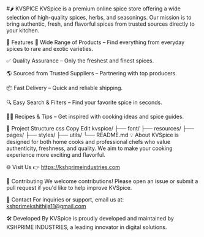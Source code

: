 #🌶️ KVSPICE
KVSpice is a premium online spice store offering a wide selection of high-quality spices, herbs, and seasonings. Our mission is to bring authentic, fresh, and flavorful spices from trusted sources directly to your kitchen.

🚀 Features
🛒 Wide Range of Products – Find everything from everyday spices to rare and exotic varieties.

✅ Quality Assurance – Only the freshest and finest spices.

🌎 Sourced from Trusted Suppliers – Partnering with top producers.

📦 Fast Delivery – Quick and reliable shipping.

🔍 Easy Search & Filters – Find your favorite spice in seconds.

👩‍🍳 Recipes & Tips – Get inspired with cooking ideas and spice guides.

📂 Project Structure
css
Copy
Edit
kvspice/
├── font/
├── resources/
├── pages/
├── styles/
├── utils/
└── README.md
💡 About
KVSpice is designed for both home cooks and professional chefs who value authenticity, freshness, and quality. We aim to make your cooking experience more exciting and flavorful.

🌐 Visit Us
👉 https://kshprimeindustries.com

🤝 Contributing
We welcome contributions! Please open an issue or submit a pull request if you'd like to help improve KVSpice.

📧 Contact
For inquiries or support, email us at: kshprimekshithija11@gmail.com

🛠️ Developed By
KVSpice is proudly developed and maintained by KSHPRIME INDUSTRIES, a leading innovator in digital solutions.
